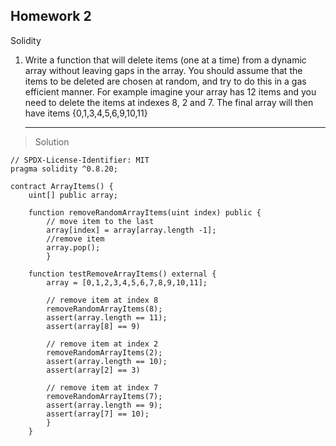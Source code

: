 ## Homework 2

Solidity

1.  Write a function that will delete items (one at a
    time) from a dynamic array without leaving
    gaps in the array. You should assume that the
    items to be deleted are chosen at random, and
    try to do this in a gas efficient manner.
    For example imagine your array has 12 items
    and you need to delete the items at indexes 8,
    2 and 7.
    The final array will then have items
    {0,1,3,4,5,6,9,10,11}

    ***

> Solution

```solidity
// SPDX-License-Identifier: MIT
pragma solidity ^0.8.20;

contract ArrayItems() {
    uint[] public array;

    function removeRandomArrayItems(uint index) public {
        // move item to the last
        array[index] = array[array.length -1];
        //remove item
        array.pop();
        }

    function testRemoveArrayItems() external {
        array = [0,1,2,3,4,5,6,7,8,9,10,11];

        // remove item at index 8
        removeRandomArrayItems(8);
        assert(array.length == 11);
        assert(array[8] == 9)

        // remove item at index 2
        removeRandomArrayItems(2);
        assert(array.length == 10);
        assert(array[2] == 3)

        // remove item at index 7
        removeRandomArrayItems(7);
        assert(array.length == 9);
        assert(array[7] == 10);
        }
    }
```
